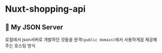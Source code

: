 # Nuxt-shopping-api

## 🚩 My JSON Server

로컬에서 json서버로 개발하던 것들을 원격`(public domain)`에서 사용하게끔 제공해주는 호스팅 방식

